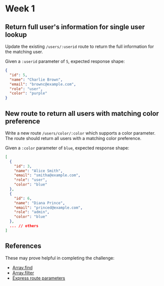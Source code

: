 # Week 1

## Return full user's information for single user lookup

Update the existing `/users/:userid` route to return the full information for the matching user.

Given a `:userid` parameter of `5`, expected response shape:

```json
{
  "id": 5,
  "name": "Charlie Brown",
  "email": "brownc@example.com",
  "role": "user",
  "color": "purple"
}
```

## New route to return all users with matching color preference

Write a new route `/users/color/:color` which supports a color parameter. The route should return all users with a matching color preference.

Given a `:color` parameter of `blue`, expected response shape:

```json
[
  {
    "id": 3,
    "name": "Alice Smith",
    "email": "smitha@example.com",
    "role": "user",
    "color": "blue"
  },
  {
    "id": 6,
    "name": "Diana Prince",
    "email": "princed@example.com",
    "role": "admin",
    "color": "blue"
  },
  ... // others
]
```

## References

These may prove helpful in completing the challenge:

- [Array.find](https://developer.mozilla.org/en-US/docs/Web/JavaScript/Reference/Global_Objects/Array/find)
- [Array.filter](https://developer.mozilla.org/en-US/docs/Web/JavaScript/Reference/Global_Objects/Array/filter)
- [Express route parameters](https://expressjs.com/en/guide/routing.html#route-parameters)
